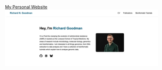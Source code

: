 [My Personal Website](https://rngoodman.github.io/)
[![My Personal Website](imgs/website_screenshot.png)](https://rngoodman.github.io/)
